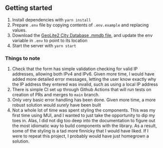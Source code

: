 ## Getting started

1. Install dependencies with `yarn install`
2. Prepare `.env` file by copying contents of `.env.example` and replacing values.
3. Download the [GeoLite2 City Database .mmdb file](https://www.maxmind.com/en/accounts/836106/geoip/downloads), and update the env variable in `.env` to point to its location
4. Start the server with `yarn start`

### Things to note

1. Check that the form has simple validation checking for valid IP addresses, allowing both IPv4 and IPv6. Given more time, I would have added more detailed error messages, letting the user know exactly why the IP address they entered was invalid, such as using a local IP address
2. There is simple CI set up through Github Actions that will run tests on creation of PRs and merges to `main` branch.
3. Only very basic error handling has been done. Given more time, a more robust solution would _surely_ have been built
4. Not a whole lot of time was spent styling the components. This was my first time using MUI, and I wanted to just take the opportunity to dip my toes in. Alas, I did not dig too deep into the documentation to figure out the most idiomatic way to build components with the library. As a result, some of the styling is a tad more finnicky that I would have liked. If I were to repeat this project, I probably would have just homegrown a solution.
